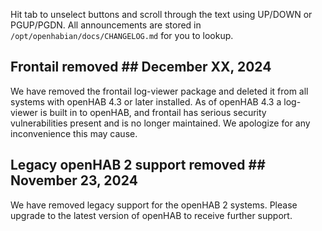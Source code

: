 Hit tab to unselect buttons and scroll through the text using UP/DOWN or
PGUP/PGDN. All announcements are stored in `/opt/openhabian/docs/CHANGELOG.md`
for you to lookup.

## Frontail removed ## December XX, 2024
We have removed the frontail log-viewer package and deleted it from all
systems with openHAB 4.3 or later installed. As of openHAB 4.3 a log-viewer
is built in to openHAB, and frontail has serious security vulnerabilities
present and is no longer maintained. We apologize for any inconvenience
this may cause.

## Legacy openHAB 2 support removed ## November 23, 2024
We have removed legacy support for the openHAB 2 systems. Please upgrade to
the latest version of openHAB to receive further support.
